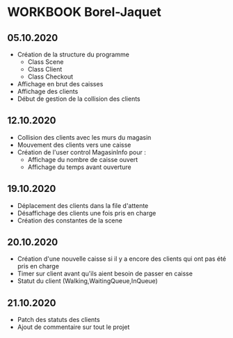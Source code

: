 # WORKBOOK Borel-Jaquet
## 05.10.2020
* Création de la structure du programme
  * Class Scene 
  * Class Client
  * Class Checkout
* Affichage en brut des caisses
* Affichage des clients
* Début de gestion de la collision des clients
## 12.10.2020
* Collision des clients avec les murs du magasin
* Mouvement des clients vers une caisse
* Création de l'user control MagasinInfo pour : 
  * Affichage du nombre de caisse ouvert
  * Affichage du temps avant ouverture
## 19.10.2020
* Déplacement des clients dans la file d'attente
* Désaffichage des clients une fois pris en charge 
* Création des constantes de la scene
## 20.10.2020
* Création d'une nouvelle caisse si il y a encore des clients qui ont pas été pris en charge
* Timer sur client avant qu'ils aient besoin de passer en caisse
* Statut du client (Walking,WaitingQueue,InQueue)
## 21.10.2020
* Patch des statuts des clients
* Ajout de commentaire sur tout le projet